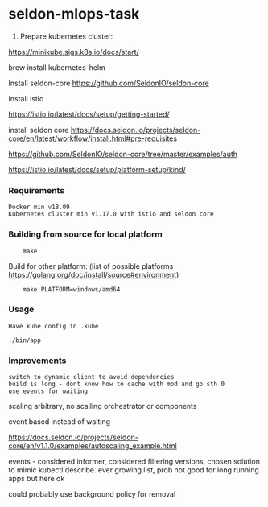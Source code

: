 # seldon-mlops-task


1. Prepare kubernetes cluster:

https://minikube.sigs.k8s.io/docs/start/

brew install kubernetes-helm


Install seldon-core https://github.com/SeldonIO/seldon-core

Install istio

https://istio.io/latest/docs/setup/getting-started/

install seldon core https://docs.seldon.io/projects/seldon-core/en/latest/workflow/install.html#pre-requisites

https://github.com/SeldonIO/seldon-core/tree/master/examples/auth


https://istio.io/latest/docs/setup/platform-setup/kind/

### Requirements
    Docker min v18.09
    Kubernetes cluster min v1.17.0 with istio and seldon core

### Building from source for local platform

        make

Build for other platform: (list of possible platforms https://golang.org/doc/install/source#environment)

        make PLATFORM=windows/amd64


### Usage
    Have kube config in .kube

    ./bin/app 
### Improvements

    switch to dynamic client to avoid dependencies
    build is long - dont know how to cache with mod and go sth 0
    use events for waiting

scaling arbitrary, no scalling orchestrator or components

event based instead of waiting

https://docs.seldon.io/projects/seldon-core/en/v1.1.0/examples/autoscaling_example.html

events - considered informer, considered filtering versions, chosen solution to mimic kubectl describe. 
ever growing list, prob not good for long running apps but here ok


could probably use background policy for removal